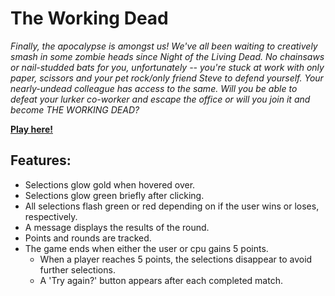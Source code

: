 # The Working Dead
*Finally, the apocalypse is amongst us! We've all been waiting to creatively smash in some zombie heads since Night of the Living Dead. No chainsaws or nail-studded bats for you, unfortunately -- you're stuck at work with only paper, scissors and your pet rock/only friend Steve to defend yourself. Your nearly-undead colleague has access to the same. Will you be able to defeat your lurker co-worker and escape the office or will you join it and become THE WORKING DEAD?*  
  
**[Play here!](https://woahjo.github.io/the-working-dead/)**  
  
## Features: 
- Selections glow gold when hovered over.  
- Selections glow green briefly after clicking.  
- All selections flash green or red depending on if the user wins or loses, respectively.  
- A message displays the results of the round.  
- Points and rounds are tracked.
- The game ends when either the user or cpu gains 5 points.  
  - When a player reaches 5 points, the selections disappear to avoid further selections.
  - A 'Try again?' button appears after each completed match.
